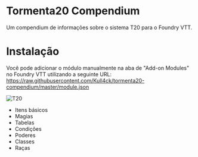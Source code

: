 # Tormenta20 Compendium

Um compendium de informações sobre o sistema T20 para o Foundry VTT.

# Instalação

Você pode adicionar o módulo manualmente na aba de "Add-on Modules" no Foundry VTT utilizando a seguinte URL:
https://raw.githubusercontent.com/Kull4ck/tormenta20-compendium/master/module.json

![T20](https://tormentarpg.com.br/wp-content/uploads/2020/05/Logo-Tormenta20.png)

- Itens básicos
- Magias
- Tabelas
- Condições
- Poderes
- Classes
- Raças
